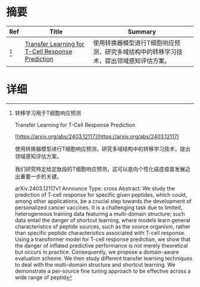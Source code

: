 # 摘要

| Ref | Title | Summary |
| --- | --- | --- |
| [^1] | [Transfer Learning for T-Cell Response Prediction](https://arxiv.org/abs/2403.12117) | 使用转换器模型进行T细胞响应预测，研究多域结构中的转移学习技术，提出领域感知评估方案。 |

# 详细

[^1]: 转移学习用于T细胞响应预测

    Transfer Learning for T-Cell Response Prediction

    [https://arxiv.org/abs/2403.12117](https://arxiv.org/abs/2403.12117)

    使用转换器模型进行T细胞响应预测，研究多域结构中的转移学习技术，提出领域感知评估方案。

    

    我们研究特定给定肽段的T细胞响应预测，这可以是向个性化癌症疫苗发展迈出重要一步的关键。

    arXiv:2403.12117v1 Announce Type: cross  Abstract: We study the prediction of T-cell response for specific given peptides, which could, among other applications, be a crucial step towards the development of personalized cancer vaccines. It is a challenging task due to limited, heterogeneous training data featuring a multi-domain structure; such data entail the danger of shortcut learning, where models learn general characteristics of peptide sources, such as the source organism, rather than specific peptide characteristics associated with T-cell response.   Using a transformer model for T-cell response prediction, we show that the danger of inflated predictive performance is not merely theoretical but occurs in practice. Consequently, we propose a domain-aware evaluation scheme. We then study different transfer learning techniques to deal with the multi-domain structure and shortcut learning. We demonstrate a per-source fine tuning approach to be effective across a wide range of peptid
    

